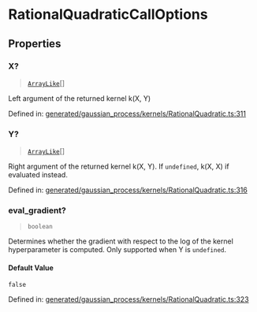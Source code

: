 # RationalQuadraticCallOptions

## Properties

### X?

> [`ArrayLike`](../types/ArrayLike.md)[]

Left argument of the returned kernel k(X, Y)

Defined in:  [generated/gaussian\_process/kernels/RationalQuadratic.ts:311](https://github.com/transitive-bullshit/scikit-learn-ts/blob/92ab806/packages/sklearn/src/generated/gaussian_process/kernels/RationalQuadratic.ts#L311)

### Y?

> [`ArrayLike`](../types/ArrayLike.md)[]

Right argument of the returned kernel k(X, Y). If `undefined`, k(X, X) if evaluated instead.

Defined in:  [generated/gaussian\_process/kernels/RationalQuadratic.ts:316](https://github.com/transitive-bullshit/scikit-learn-ts/blob/92ab806/packages/sklearn/src/generated/gaussian_process/kernels/RationalQuadratic.ts#L316)

### eval\_gradient?

> `boolean`

Determines whether the gradient with respect to the log of the kernel hyperparameter is computed. Only supported when Y is `undefined`.

#### Default Value

`false`

Defined in:  [generated/gaussian\_process/kernels/RationalQuadratic.ts:323](https://github.com/transitive-bullshit/scikit-learn-ts/blob/92ab806/packages/sklearn/src/generated/gaussian_process/kernels/RationalQuadratic.ts#L323)

